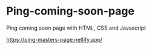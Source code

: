 # Ping-coming-soon-page

Ping coming soon page with HTML, CSS and Javascript

https://ping-masters-page.netlify.app/
